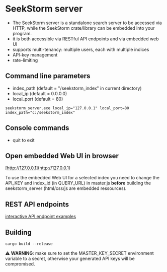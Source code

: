 # SeekStorm server 

* The SeekStorm server is a standalone search server to be accessed via HTTP, while the SeekStorm crate/library can be embedded into your program.
* it is both accessible via RESTful API endpoints and via embedded web UI
* supports multi-tenancy: multiple users, each with multiple indices
* API-key management
* rate-limiting

## Command line parameters

* index_path   (default = "/seekstorm_index" in current directory)
* local_ip     (default = 0.0.0.0)
* local_port   (default = 80)

```
seekstorm_server.exe local_ip="127.0.0.1" local_port=80 index_path="c:/seekstorm_index"
```

## Console commands

* quit to exit

## Open embedded Web UI in browser
[http://127.0.0.1](http://127.0.0.1)

To use the embedded Web UI for a selected index you need to change the API_KEY and index_id (in QUERY_URL) in master.js
**before** building the seekstorm_server (html/css/js are embedded ressources). 

## REST API endpoints

[interactive API endpoint examples](https://github.com/SeekStorm/SeekStorm/blob/master/src/seekstorm_server/test_api.rest)

## Building

```
cargo build --release
```

&#x26A0; **WARNING**: make sure to set the MASTER_KEY_SECRET environment variable to a secret, otherwise your generated API keys will be compromised.